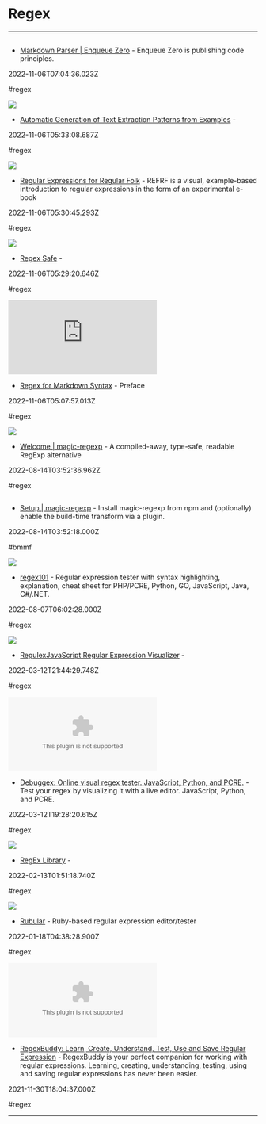 # Regex

---

![]()

- [Markdown Parser | Enqueue Zero](https://enqueuezero.com/markdown-parser.html) - Enqueue Zero is publishing code principles.

2022-11-06T07:04:36.023Z

#regex

![](https://rdl.ink/render/http%3A%2F%2Fregex.inginf.units.it)

- [Automatic Generation of Text Extraction Patterns from Examples](http://regex.inginf.units.it) - 

2022-11-06T05:33:08.687Z

#regex

![](https://rdl.ink/render/https%3A%2F%2Frefrf.dev)

- [Regular Expressions for Regular Folk](https://refrf.dev) - REFRF is a visual, example-based introduction to regular expressions in the form of an experimental e-book

2022-11-06T05:30:45.293Z

#regex

![](https://rdl.ink/render/https%3A%2F%2Fregexsafe.vercel.app)

- [Regex Safe](https://regexsafe.vercel.app) - 

2022-11-06T05:29:20.646Z

#regex

![](https://rdl.ink/render/https%3A%2F%2Fchubakbidpaa.com%2Finteresting%2F2021%2F09%2F28%2Fregex-for-md.html)

- [Regex for Markdown Syntax](https://chubakbidpaa.com/interesting/2021/09/28/regex-for-md.html) - Preface

2022-11-06T05:07:57.013Z

#regex

![](https://regexp.dev/cover.png)

- [Welcome | magic-regexp](https://regexp.dev) - A compiled-away, type-safe, readable RegExp alternative

2022-08-14T03:52:36.962Z

#regex

![]()

- [Setup | magic-regexp](https://regexp.dev/getting-started/setup) - Install magic-regexp from npm and (optionally) enable the build-time transform via a plugin.

2022-08-14T03:52:18.000Z

#bmmf

![](https://regex101.com/preview/)

- [regex101](https://regex101.com) - Regular expression tester with syntax highlighting, explanation, cheat sheet for PHP/PCRE, Python, GO, JavaScript, Java, C#/.NET.

2022-08-07T06:02:28.000Z

#regex

![](https://rdl.ink/render/https%3A%2F%2Fjex.im%2Fregulex%23!flags%3D%26re%3D%255E(a%257Cb)*%253F%2524)

- [RegulexJavaScript Regular Expression Visualizer](https://jex.im/regulex#!flags=&re=%5E(a%7Cb)*%3F%24) - 

2022-03-12T21:44:29.748Z

#regex

![](https://rdl.ink/render/https%3A%2F%2Fwww.debuggex.com)

- [Debuggex: Online visual regex tester. JavaScript, Python, and PCRE.](https://www.debuggex.com) - Test your regex by visualizing it with a live editor. JavaScript, Python, and PCRE.

2022-03-12T19:28:20.615Z

#regex

![](https://rdl.ink/render/https%3A%2F%2Fuibakery.io%2Fregex-library)

- [RegEx Library](https://uibakery.io/regex-library) - 

2022-02-13T01:51:18.740Z

#regex

![](https://rubular.com/assets/rubular_og-4948f7355b502d134c18e9fade5bc2e39c3a343ae818f2f5bdf922d8dc9bd919.png)

- [Rubular](https://rubular.com) - Ruby-based regular expression editor/tester

2022-01-18T04:38:28.900Z

#regex

![](https://rdl.ink/render/https%3A%2F%2Fwww.regexbuddy.com)

- [RegexBuddy: Learn, Create, Understand, Test, Use and Save Regular Expression](https://www.regexbuddy.com) - RegexBuddy is your perfect companion for working with regular expressions.  Learning, creating, understanding, testing, using and saving regular expressions has never been easier.

2021-11-30T18:04:37.000Z

#regex

---

